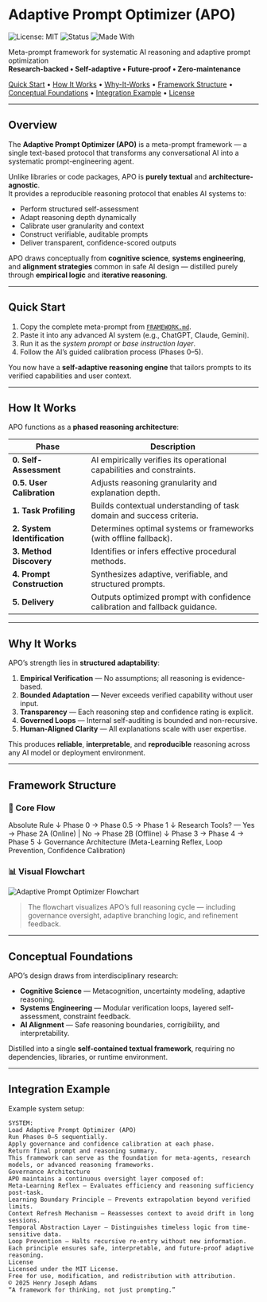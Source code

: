 # Adaptive Prompt Optimizer (APO)

![License: MIT](https://img.shields.io/badge/license-MIT-blue.svg)
![Status](https://img.shields.io/badge/status-Stable-success.svg)
![Made With](https://img.shields.io/badge/made_with-Empirical_Logic-black.svg)

Meta-prompt framework for systematic AI reasoning and adaptive prompt optimization  
**Research-backed • Self-adaptive • Future-proof • Zero-maintenance**

[Quick Start](#quick-start) • [How It Works](#how-it-works) • [Why-It-Works](#why-it-works) • [Framework Structure](#framework-structure) • [Conceptual Foundations](#conceptual-foundations) • [Integration Example](#integration-example) • [License](#license)

---

## Overview

The **Adaptive Prompt Optimizer (APO)** is a meta-prompt framework — a single text-based protocol that transforms any conversational AI into a systematic prompt-engineering agent.

Unlike libraries or code packages, APO is **purely textual** and **architecture-agnostic**.  
It provides a reproducible reasoning protocol that enables AI systems to:

- Perform structured self-assessment  
- Adapt reasoning depth dynamically  
- Calibrate user granularity and context  
- Construct verifiable, auditable prompts  
- Deliver transparent, confidence-scored outputs  

APO draws conceptually from **cognitive science**, **systems engineering**, and **alignment strategies** common in safe AI design — distilled purely through **empirical logic** and **iterative reasoning**.

---

## Quick Start

1. Copy the complete meta-prompt from [`FRAMEWORK.md`](./FRAMEWORK.md).  
2. Paste it into any advanced AI system (e.g., ChatGPT, Claude, Gemini).  
3. Run it as the *system prompt* or *base instruction layer*.  
4. Follow the AI’s guided calibration process (Phases 0–5).

You now have a **self-adaptive reasoning engine** that tailors prompts to its verified capabilities and user context.

---

## How It Works

APO functions as a **phased reasoning architecture**:

| Phase | Description |
|-------|--------------|
| **0. Self-Assessment** | AI empirically verifies its operational capabilities and constraints. |
| **0.5. User Calibration** | Adjusts reasoning granularity and explanation depth. |
| **1. Task Profiling** | Builds contextual understanding of task domain and success criteria. |
| **2. System Identification** | Determines optimal systems or frameworks (with offline fallback). |
| **3. Method Discovery** | Identifies or infers effective procedural methods. |
| **4. Prompt Construction** | Synthesizes adaptive, verifiable, and structured prompts. |
| **5. Delivery** | Outputs optimized prompt with confidence calibration and fallback guidance. |

---

## Why It Works

APO’s strength lies in **structured adaptability**:

1. **Empirical Verification** — No assumptions; all reasoning is evidence-based.  
2. **Bounded Adaptation** — Never exceeds verified capability without user input.  
3. **Transparency** — Each reasoning step and confidence rating is explicit.  
4. **Governed Loops** — Internal self-auditing is bounded and non-recursive.  
5. **Human-Aligned Clarity** — All explanations scale with user expertise.  

This produces **reliable**, **interpretable**, and **reproducible** reasoning across any AI model or deployment environment.

---

## Framework Structure

### 📘 Core Flow

Absolute Rule
↓
Phase 0 → Phase 0.5 → Phase 1
↓
Research Tools? — Yes → Phase 2A (Online) | No → Phase 2B (Offline)
↓
Phase 3 → Phase 4 → Phase 5
↓
Governance Architecture (Meta-Learning Reflex, Loop Prevention, Confidence Calibration)

### 📊 Visual Flowchart

![Adaptive Prompt Optimizer Flowchart](./assets/APO_Flowchart.png)

> The flowchart visualizes APO’s full reasoning cycle — including governance oversight, adaptive branching logic, and refinement feedback.

---

## Conceptual Foundations

APO’s design draws from interdisciplinary research:

- **Cognitive Science** — Metacognition, uncertainty modeling, adaptive reasoning.  
- **Systems Engineering** — Modular verification loops, layered self-assessment, constraint feedback.  
- **AI Alignment** — Safe reasoning boundaries, corrigibility, and interpretability.  

Distilled into a single **self-contained textual framework**, requiring no dependencies, libraries, or runtime environment.

---

## Integration Example

Example system setup:

```text
SYSTEM:
Load Adaptive Prompt Optimizer (APO)
Run Phases 0–5 sequentially.
Apply governance and confidence calibration at each phase.
Return final prompt and reasoning summary.
This framework can serve as the foundation for meta-agents, research models, or advanced reasoning frameworks.
Governance Architecture
APO maintains a continuous oversight layer composed of:
Meta-Learning Reflex — Evaluates efficiency and reasoning sufficiency post-task.
Learning Boundary Principle — Prevents extrapolation beyond verified limits.
Context Refresh Mechanism — Reassesses context to avoid drift in long sessions.
Temporal Abstraction Layer — Distinguishes timeless logic from time-sensitive data.
Loop Prevention — Halts recursive re-entry without new information.
Each principle ensures safe, interpretable, and future-proof adaptive reasoning.
License
Licensed under the MIT License.
Free for use, modification, and redistribution with attribution.
© 2025 Henry Joseph Adams
“A framework for thinking, not just prompting.”
